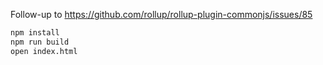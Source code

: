 Follow-up to https://github.com/rollup/rollup-plugin-commonjs/issues/85

```bash
npm install
npm run build
open index.html
```
